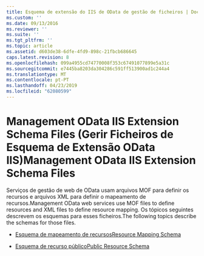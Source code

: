 ```yaml
---
title: Esquema de extensão do IIS de OData de gestão de ficheiros | Documentos da Microsoft
ms.custom: ''
ms.date: 09/13/2016
ms.reviewer: ''
ms.suite: ''
ms.tgt_pltfrm: ''
ms.topic: article
ms.assetid: d603de38-6dfe-4fd9-898c-21fbcb686645
caps.latest.revision: 8
ms.openlocfilehash: 099a4955cd74770008f353c67491077899e5a31c
ms.sourcegitcommit: e7445ba8203da304286c591ff513900ad1c244a4
ms.translationtype: MT
ms.contentlocale: pt-PT
ms.lasthandoff: 04/23/2019
ms.locfileid: "62080599"
---
```

# <a name="management-odata-iis-extension-schema-files"></a><span data-ttu-id="7e541-102">Management OData IIS Extension Schema Files (Gerir Ficheiros de Esquema de Extensão OData IIS)</span><span class="sxs-lookup"><span data-stu-id="7e541-102">Management OData IIS Extension Schema Files</span></span>

<span data-ttu-id="7e541-103">Serviços de gestão de web de OData usam arquivos MOF para definir os recursos e arquivos XML para definir o mapeamento de recursos.</span><span class="sxs-lookup"><span data-stu-id="7e541-103">Management OData web services use MOF files to define resources and XML files to define resource mapping.</span></span> <span data-ttu-id="7e541-104">Os tópicos seguintes descrevem os esquemas para esses ficheiros.</span><span class="sxs-lookup"><span data-stu-id="7e541-104">The following topics describe the schemas for those files.</span></span>

- [<span data-ttu-id="7e541-105">Esquema de mapeamento de recursos</span><span class="sxs-lookup"><span data-stu-id="7e541-105">Resource Mapping Schema</span></span>](./resource-mapping-schema.md)

- [<span data-ttu-id="7e541-106">Esquema de recurso público</span><span class="sxs-lookup"><span data-stu-id="7e541-106">Public Resource Schema</span></span>](./public-resource-schema.md)